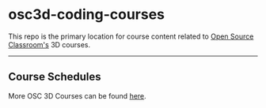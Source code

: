 # osc3d-coding-courses

This repo is the primary location for course content related to [Open Source Classroom's](https://osc3d.com) 3D courses.

------------
Course Schedules
------------

More OSC 3D Courses can be found [here](https://osc3d.com/maker-space-courses).